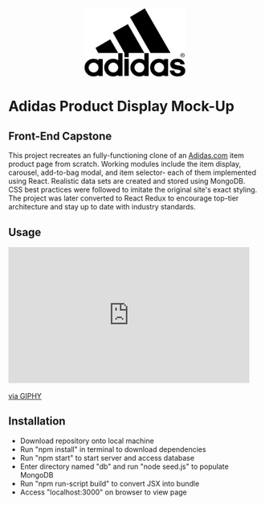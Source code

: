 <p align="center"><img src="adidas.png" height="40%" width="40%"/></p>

# Adidas Product Display Mock-Up

## Front-End Capstone

This project recreates an fully-functioning clone of an [Adidas.com](https://www.adidas.com/) item product page from scratch. Working modules include the item display, carousel, add-to-bag modal, and item selector- each of them implemented using React. Realistic data sets are created and stored using MongoDB. CSS best practices were followed to imitate the original site's exact styling. The project was later converted to React Redux to encourage top-tier architecture and stay up to date with industry standards.

## Usage

<iframe src="https://giphy.com/embed/dWNhYO6pCNzlyiXrHp" width="480" height="270" frameBorder="0" class="giphy-embed" allowFullScreen></iframe><p><a href="https://giphy.com/gifs/dWNhYO6pCNzlyiXrHp">via GIPHY</a></p>

## Installation

- Download repository onto local machine
- Run "npm install" in terminal to download dependencies
- Run "npm start" to start server and access database
- Enter directory named "db" and run "node seed.js" to populate MongoDB
- Run "npm run-script build" to convert JSX into bundle
- Access "localhost:3000" on browser to view page
